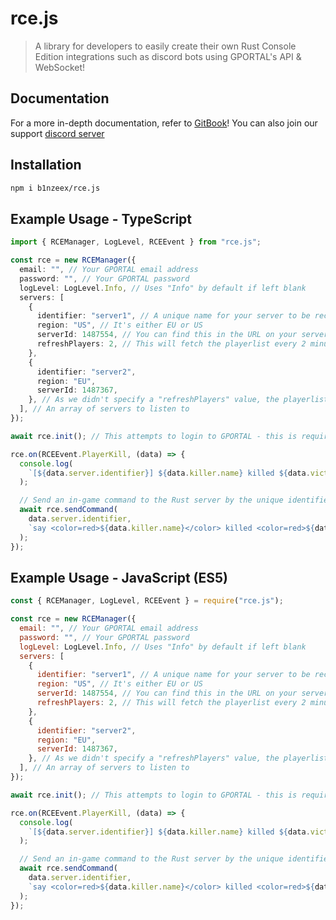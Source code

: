 # rce.js

> A library for developers to easily create their own Rust Console Edition integrations such as discord bots using GPORTAL's API & WebSocket!

## Documentation

For a more in-depth documentation, refer to [GitBook](https://rcejs.gitbook.io/rcejs)! You can also join our support [discord server](https://discord.gg/npYygkeXSa)

## Installation

```bash
npm i b1nzeex/rce.js
```

## Example Usage - TypeScript

```typescript
import { RCEManager, LogLevel, RCEEvent } from "rce.js";

const rce = new RCEManager({
  email: "", // Your GPORTAL email address
  password: "", // Your GPORTAL password
  logLevel: LogLevel.Info, // Uses "Info" by default if left blank
  servers: [
    {
      identifier: "server1", // A unique name for your server to be recognised by
      region: "US", // It's either EU or US
      serverId: 1487554, // You can find this in the URL on your server page
      refreshPlayers: 2, // This will fetch the playerlist every 2 minutes, good for displaying player count
    },
    {
      identifier: "server2",
      region: "EU",
      serverId: 1487367,
    }, // As we didn't specify a "refreshPlayers" value, the playerlist won't be fetched
  ], // An array of servers to listen to
});

await rce.init(); // This attempts to login to GPORTAL - this is required for everything else to function

rce.on(RCEEvent.PlayerKill, (data) => {
  console.log(
    `[${data.server.identifier}] ${data.killer.name} killed ${data.victim.name}`
  );

  // Send an in-game command to the Rust server by the unique identifier (kill-feed!)
  await rce.sendCommand(
    data.server.identifier,
    `say <color=red>${data.killer.name}</color> killed <color=red>${data.victim.name}</color>`
  );
});
```

## Example Usage - JavaScript (ES5)

```javascript
const { RCEManager, LogLevel, RCEEvent } = require("rce.js");

const rce = new RCEManager({
  email: "", // Your GPORTAL email address
  password: "", // Your GPORTAL password
  logLevel: LogLevel.Info, // Uses "Info" by default if left blank
  servers: [
    {
      identifier: "server1", // A unique name for your server to be recognised by
      region: "US", // It's either EU or US
      serverId: 1487554, // You can find this in the URL on your server page
      refreshPlayers: 2, // This will fetch the playerlist every 2 minutes, good for displaying player count
    },
    {
      identifier: "server2",
      region: "EU",
      serverId: 1487367,
    }, // As we didn't specify a "refreshPlayers" value, the playerlist won't be fetched
  ], // An array of servers to listen to
});

await rce.init(); // This attempts to login to GPORTAL - this is required for everything else to function

rce.on(RCEEvent.PlayerKill, (data) => {
  console.log(
    `[${data.server.identifier}] ${data.killer.name} killed ${data.victim.name}`
  );

  // Send an in-game command to the Rust server by the unique identifier (kill-feed!)
  await rce.sendCommand(
    data.server.identifier,
    `say <color=red>${data.killer.name}</color> killed <color=red>${data.victim.name}</color>`
  );
});
```
